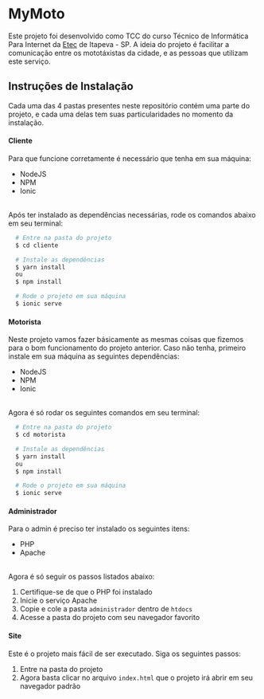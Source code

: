 # MyMoto
Este projeto foi desenvolvido como TCC do curso Técnico de Informática Para Internet da [Etec](https://www.etecitapeva.com.br/) de Itapeva - SP.
A ideia do projeto é facilitar a comunicação entre os mototáxistas da cidade, e as pessoas que utilizam este serviço.

## Instruções de Instalação
Cada uma das 4 pastas presentes neste repositório contém uma parte do projeto, e cada uma delas tem suas particularidades no momento da instalação.

#### Cliente
Para que funcione corretamente é necessário que tenha em sua máquina:
- NodeJS
- NPM
- Ionic
<br>
Após ter instalado as dependências necessárias, rode os comandos abaixo em seu terminal:

```bash
  # Entre na pasta do projeto
  $ cd cliente

  # Instale as dependências
  $ yarn install 
  ou 
  $ npm install

  # Rode o projeto em sua máquina
  $ ionic serve
```

#### Motorista
Neste projeto vamos fazer básicamente as mesmas coisas que fizemos para o bom funcionamento do projeto anterior. Caso não tenha, primeiro instale em sua máquina as seguintes dependências: 
- NodeJS
- NPM
- Ionic
<br>
Agora é só rodar os seguintes comandos em seu terminal:

```bash
  # Entre na pasta do projeto
  $ cd motorista

  # Instale as dependências
  $ yarn install 
  ou 
  $ npm install

  # Rode o projeto em sua máquina
  $ ionic serve
```

#### Administrador
Para o admin é preciso ter instalado os seguintes itens: 
- PHP
- Apache
<br>
Agora é só seguir os passos listados abaixo:

1. Certifique-se de que o PHP foi instalado
2. Inicie o serviço Apache
3. Copie e cole a pasta ```administrador``` dentro de ```htdocs```
4. Acesse a pasta do projeto com seu navegador favorito

#### Site
Este é o projeto mais fácil de ser executado. Siga os seguintes passos:

1. Entre na pasta do projeto
2. Agora basta clicar no arquivo ```index.html``` que o projeto irá abrir em seu navegador padrão